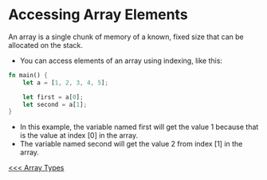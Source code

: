 # Accessing Array Elements

An array is a single chunk of memory of a known, fixed size that can be allocated on the stack. 

- You can access elements of an array using indexing, like this:

```rust
fn main() {
    let a = [1, 2, 3, 4, 5];

    let first = a[0];
    let second = a[1];
}
```

- In this example, the variable named first will get the value 1 because that is the value at index [0] in the array. 
- The variable named second will get the value 2 from index [1] in the array.

[<<< Array Types](107.2-Array-Type.md) 